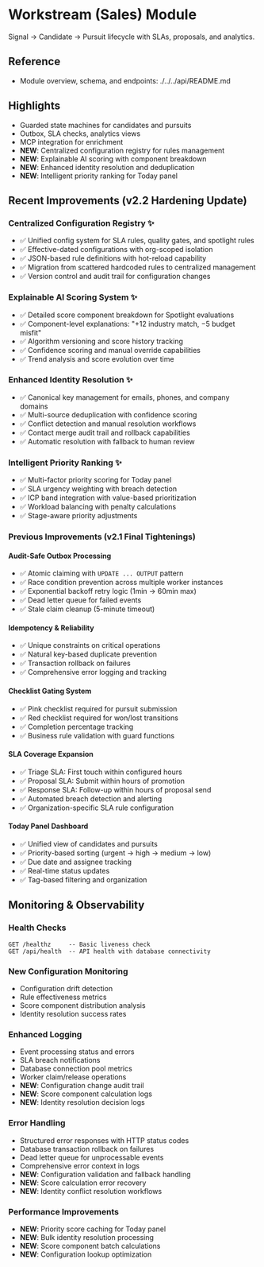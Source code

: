 # Workstream (Sales) Module

Signal → Candidate → Pursuit lifecycle with SLAs, proposals, and analytics.

## Reference

- Module overview, schema, and endpoints: ./../../api/README.md

## Highlights

- Guarded state machines for candidates and pursuits
- Outbox, SLA checks, analytics views
- MCP integration for enrichment
- **NEW**: Centralized configuration registry for rules management
- **NEW**: Explainable AI scoring with component breakdown
- **NEW**: Enhanced identity resolution and deduplication
- **NEW**: Intelligent priority ranking for Today panel

## Recent Improvements (v2.2 Hardening Update)

### Centralized Configuration Registry ✨
- ✅ Unified config system for SLA rules, quality gates, and spotlight rules
- ✅ Effective-dated configurations with org-scoped isolation
- ✅ JSON-based rule definitions with hot-reload capability
- ✅ Migration from scattered hardcoded rules to centralized management
- ✅ Version control and audit trail for configuration changes

### Explainable AI Scoring System ✨
- ✅ Detailed score component breakdown for Spotlight evaluations
- ✅ Component-level explanations: "+12 industry match, −5 budget misfit"
- ✅ Algorithm versioning and score history tracking
- ✅ Confidence scoring and manual override capabilities
- ✅ Trend analysis and score evolution over time

### Enhanced Identity Resolution ✨
- ✅ Canonical key management for emails, phones, and company domains
- ✅ Multi-source deduplication with confidence scoring
- ✅ Conflict detection and manual resolution workflows
- ✅ Contact merge audit trail and rollback capabilities
- ✅ Automatic resolution with fallback to human review

### Intelligent Priority Ranking ✨
- ✅ Multi-factor priority scoring for Today panel
- ✅ SLA urgency weighting with breach detection
- ✅ ICP band integration with value-based prioritization
- ✅ Workload balancing with penalty calculations
- ✅ Stage-aware priority adjustments

### Previous Improvements (v2.1 Final Tightenings)

#### Audit-Safe Outbox Processing
- ✅ Atomic claiming with `UPDATE ... OUTPUT` pattern
- ✅ Race condition prevention across multiple worker instances
- ✅ Exponential backoff retry logic (1min → 60min max)
- ✅ Dead letter queue for failed events
- ✅ Stale claim cleanup (5-minute timeout)

#### Idempotency & Reliability
- ✅ Unique constraints on critical operations
- ✅ Natural key-based duplicate prevention
- ✅ Transaction rollback on failures
- ✅ Comprehensive error logging and tracking

#### Checklist Gating System
- ✅ Pink checklist required for pursuit submission
- ✅ Red checklist required for won/lost transitions
- ✅ Completion percentage tracking
- ✅ Business rule validation with guard functions

#### SLA Coverage Expansion
- ✅ Triage SLA: First touch within configured hours
- ✅ Proposal SLA: Submit within hours of promotion
- ✅ Response SLA: Follow-up within hours of proposal send
- ✅ Automated breach detection and alerting
- ✅ Organization-specific SLA rule configuration

#### Today Panel Dashboard
- ✅ Unified view of candidates and pursuits
- ✅ Priority-based sorting (urgent → high → medium → low)
- ✅ Due date and assignee tracking
- ✅ Real-time status updates
- ✅ Tag-based filtering and organization

## Monitoring & Observability

### Health Checks
```
GET /healthz     -- Basic liveness check
GET /api/health  -- API health with database connectivity
```

### New Configuration Monitoring
- Configuration drift detection
- Rule effectiveness metrics
- Score component distribution analysis
- Identity resolution success rates

### Enhanced Logging
- Event processing status and errors
- SLA breach notifications
- Database connection pool metrics
- Worker claim/release operations
- **NEW**: Configuration change audit trail
- **NEW**: Score component calculation logs
- **NEW**: Identity resolution decision logs

### Error Handling
- Structured error responses with HTTP status codes
- Database transaction rollback on failures
- Dead letter queue for unprocessable events
- Comprehensive error context in logs
- **NEW**: Configuration validation and fallback handling
- **NEW**: Score calculation error recovery
- **NEW**: Identity conflict resolution workflows

### Performance Improvements
- **NEW**: Priority score caching for Today panel
- **NEW**: Bulk identity resolution processing
- **NEW**: Score component batch calculations
- **NEW**: Configuration lookup optimization
